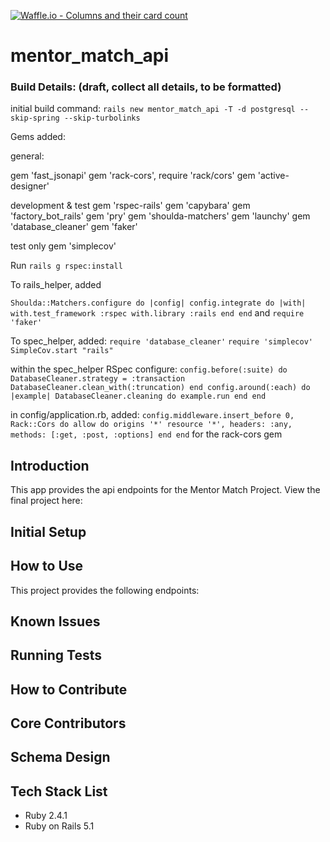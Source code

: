 [![Waffle.io - Columns and their card count](https://badge.waffle.io/BeccaHyland/mentor_match_api.svg?columns=all)](https://waffle.io/BeccaHyland/mentor_match_api)

# mentor_match_api


### Build Details: (draft, collect all details, to be formatted)

initial build command: `rails new mentor_match_api -T -d postgresql --skip-spring --skip-turbolinks`

Gems added:

general: 

gem 'fast_jsonapi'
gem 'rack-cors', require 'rack/cors'
gem 'active-designer'

development & test
  gem 'rspec-rails'
  gem 'capybara'
  gem 'factory_bot_rails'
  gem 'pry'
  gem 'shoulda-matchers'
  gem 'launchy'
  gem 'database_cleaner'
  gem 'faker'

  
  test only
  gem 'simplecov'
 
 Run `rails g rspec:install`
 
 To rails_helper, added 

 `Shoulda::Matchers.configure do |config|
  config.integrate do |with|
    with.test_framework :rspec
    with.library :rails
  end
end`
and `require 'faker'`

To spec_helper, added:
`require 'database_cleaner'`
`require 'simplecov'`
`SimpleCov.start "rails"`

within the spec_helper RSpec configure:
`config.before(:suite) do
      DatabaseCleaner.strategy = :transaction
      DatabaseCleaner.clean_with(:truncation)
    end
    config.around(:each) do |example|
        DatabaseCleaner.cleaning do
        example.run
      end
    end`

  in config/application.rb, added:
  `config.middleware.insert_before 0, Rack::Cors do
      allow do
        origins '*'
        resource '*', headers: :any, methods: [:get, :post, :options]
      end
    end` for the rack-cors gem

## Introduction
  This app provides the api endpoints for the Mentor Match Project.
  View the final project here:

## Initial Setup

## How to Use

  This project provides the following endpoints:

## Known Issues

## Running Tests

## How to Contribute

## Core Contributors

## Schema Design

## Tech Stack List
* Ruby 2.4.1
* Ruby on Rails 5.1

